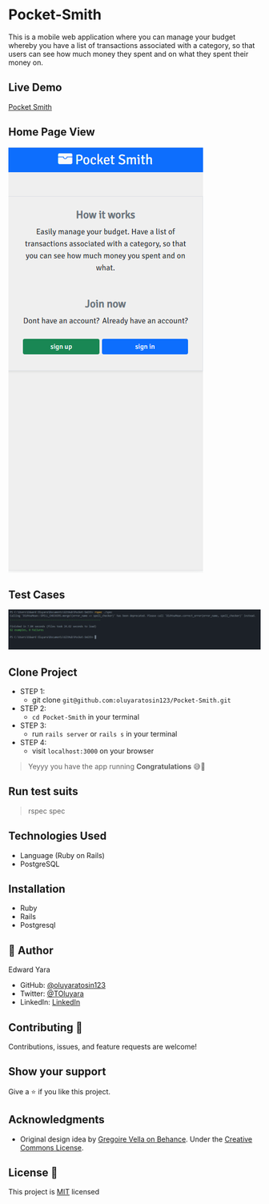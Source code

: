 # Pocket-Smith
This is a mobile web application where you can manage your budget whereby you have a list of transactions associated with a category, so that users can see how much money they spent and on what they spent their money on.

## Live Demo
[Pocket Smith](https://pocket-smith.herokuapp.com/)

## Home Page View
![](./app/assets/screenshots/CaptureI.PNG)

## Test Cases
![](./app/assets/screenshots/CaptureII.PNG)

## Clone Project
- STEP 1:
  - git clone `git@github.com:oluyaratosin123/Pocket-Smith.git`
- STEP 2:
  - `cd Pocket-Smith` in your terminal
- STEP 3:
  - run `rails server` or `rails s` in your terminal
- STEP 4:
  - visit `localhost:3000` on your browser
> Yeyyy you have the app running **Congratulations** 😅🎉

## Run test suits
  > rspec spec

## Technologies Used
* Language (Ruby on Rails)
* PostgreSQL

## Installation
* Ruby
* Rails
* Postgresql

## 👤 Author 
Edward Yara  
- GitHub: [@oluyaratosin123](https://github.com/oluyaratosin123)
- Twitter: [@TOluyara](https://twitter.com/TOluyara)
- LinkedIn: [LinkedIn](https://www.linkedin.com/in/edward-oluyara/)

## Contributing :handshake:
Contributions, issues, and feature requests are welcome!

## Show your support
Give a :star: if you like this project.

## Acknowledgments
* Original design idea by [Gregoire Vella on Behance](https://www.behance.net/gallery/19759151/Snapscan-iOs-design-and-branding?tracking_source=). Under the [Creative Commons License](https://creativecommons.org/licenses/by-nc/4.0/).

## License :memo:
This project is [MIT](https://github.com/microverseinc/readme-template/blob/master/MIT.md) licensed
